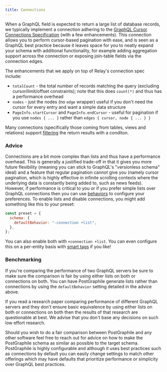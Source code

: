 ```yaml
---
title: Connections
---
```


When a GraphQL field is expected to return a large list of database records, we
typically implement a connection adhering to the
[GraphQL Cursor Connections Specification](https://facebook.github.io/relay/graphql/connections.htm)
(with a few enhancements). This connection allows you to perform cursor-based
pagination with ease, and is seen as a GraphQL best practice because it leaves
space for you to neatly expand your schema with additional functionality, for
example adding aggregation support across the connection or exposing join-table
fields via the connection edges.

The enhancements that we apply on top of Relay's connection spec include:

- `totalCount` - the total number of records matching the query (excluding
  cursor/limit/offset constraints); note that this does `count(*)` and thus has a
  performance overhead
- `nodes` - just the nodes (no `edge` wrapper) useful if you don't need the
  cursor for every entry and want a simple data structure
- `PageInfo.startCursor` and `PageInfo.endCursor` - useful for pagination if you
  use `nodes { ... }` rather than `edges { cursor, node { ... } }`

Many connections (specifically those coming from tables, views and relations)
support [filtering](./filtering) the return results with a conditon.

### Advice

Connections are a bit more complex than lists and thus have a performance
overhead. This is generally a justified trade-off in that it gives you more
future flexibility (meaning you can stick to GraphQL's "versionless schema"
ideal) and a feature that regular pagination cannot give you (namely cursor
pagination, which is highly effective in infinite scrolling contexts where the
underlying data is constantly being added to, such as news feeds). However, if
performance is critical to you or if you prefer simple lists over GraphQL
connections then you can use [behaviors](./behavior.md) to configure your
preferences. To enable lists and disable connections, you might add something
like this to your preset:

```js title="graphile.config.mjs"
const preset = {
  schema: {
    defaultBehavior: "-connection +list",
  },
};
```

You can also enable both with `+connection +list`. You can even configure this
on a per-entity basis with [smart tags](./smart-tags.md#behavior) if you like!

### Benchmarking

If you're comparing the performance of two GraphQL servers be sure to make sure
the comparison is fair by using either lists on both or connections on both.
You can have PostGraphile generate lists rather than connections by using the
`defaultBehavior` setting detailed in the advice above.

If you read a research paper comparing performance of different GraphQL servers
and they don't ensure basic equivalence by using either lists on both or
connections on both then the results of that research are questionable at best.
We advise that you don't base any decisions on such low effort research.

Should you wish to do a fair comparison between PostGraphile and any other
software feel free to reach out for advice on how to make the PostGraphile
schema as similar as possible to the target schema. PostGraphile is highly
configurable and although it uses best practices such as connections by default
you can easily change settings to match other offerings which may have defaults
that prioritize performance or simplicity over GraphQL best practices.
